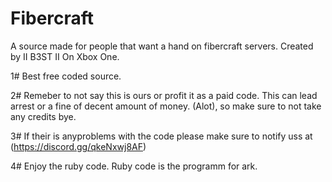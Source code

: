 # Fibercraft
A source made for people that want a hand on fibercraft servers. Created by II B3ST II On Xbox One.


1# Best free coded source.

2# Remeber to not say this is ours or profit it as a paid code. This can lead arrest or a fine of decent amount of money. (Alot), so make sure to not take any credits bye.

3# If their is anyproblems with the code please make sure to notify uss at (https://discord.gg/qkeNxwj8AF)

4# Enjoy the ruby code. Ruby code is the programm for ark.
